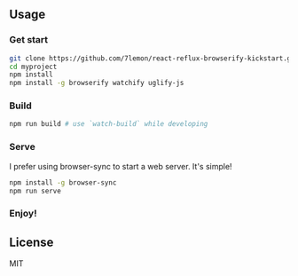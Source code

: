 ## Usage

### Get start

```sh
git clone https://github.com/7lemon/react-reflux-browserify-kickstart.git myproject
cd myproject
npm install
npm install -g browserify watchify uglify-js
```

### Build

```sh
npm run build # use `watch-build` while developing
```

### Serve

I prefer using browser-sync to start a web server. It's simple!

```sh
npm install -g browser-sync
npm run serve
```

### Enjoy!

## License

MIT
